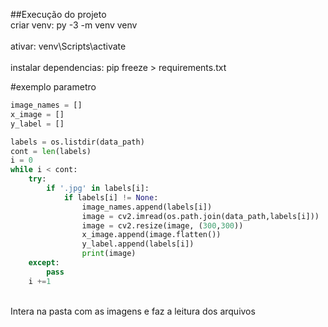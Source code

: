 ##Execução do projeto
<br>criar venv: py -3 -m venv venv<br/>
<br>ativar: venv\Scripts\activate<br/>
<br>instalar dependencias: pip freeze > requirements.txt<br/>



#exemplo parametro

```python
image_names = []
x_image = []
y_label = []

labels = os.listdir(data_path)
cont = len(labels)
i = 0
while i < cont:
    try:
        if '.jpg' in labels[i]:
            if labels[i] != None:
                image_names.append(labels[i])
                image = cv2.imread(os.path.join(data_path,labels[i]))
                image = cv2.resize(image, (300,300))
                x_image.append(image.flatten())
                y_label.append(labels[i])
                print(image)
    except:
        pass   
    i +=1
```

<br>Intera na pasta com as imagens e faz a leitura dos arquivos<br/>